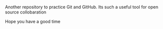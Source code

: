 Another repository to practice Git and GitHub.
Its such a useful tool for open source collobaration

Hope you have a good time
